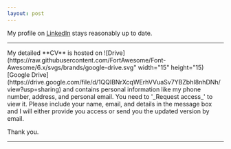 ```yaml
---
layout: post
---
```


My profile on [LinkedIn](https://www.linkedin.com/in/debanik09/) stays reasonably up to date.

<hr>
My detailed **CV** is hosted on ![Drive](https://raw.githubusercontent.com/FortAwesome/Font-Awesome/6.x/svgs/brands/google-drive.svg" width="15" height="15) [Google Drive](https://drive.google.com/file/d/1QQIBNrXcqWErhVVuaSv7YBZbhI8nhDNh/view?usp=sharing) and contains personal information like my phone number, address, and personal email. You need to '_Request access_' to view it. Please include your name, email, and details in the message box and I will either provide you access or send you the updated version by email.<br>

Thank you.
<hr>
